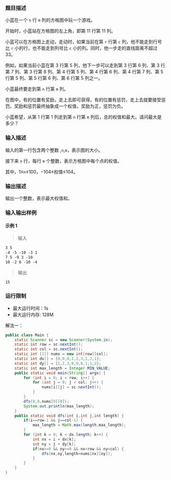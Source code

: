 ### 题目描述

小蓝在一个 `n` 行 `m` 列的方格图中玩一个游戏。

开始时，小蓝站在方格图的左上角，即第 11 行第 11 列。

小蓝可以在方格图上走动，走动时，如果当前在第 `r` 行第 `c` 列，他不能走到行号比 `r` 小的行，也不能走到列号比 `c` 小的列。同时，他一步走的直线距离不超过 33。

例如，如果当前小蓝在第 3 行第 5 列，他下一步可以走到第 3 行第 6 列、第 3 行第 7 列、第 3 行第 8 列、第 4 行第 5 列、第 4 行第 6 列、第 4 行第 7 列、第 5 行第 5 列、第 5 行第 6 列、第 6 行第 5 列之一。

小蓝最终要走到第 `n` 行第 `m` 列。

在图中，有的位置有奖励，走上去即可获得，有的位置有惩罚，走上去就要接受惩罚。奖励和惩罚最终抽象成一个权值，奖励为正，惩罚为负。

小蓝希望，从第 1 行第 1 列走到第 `n` 行第 `m` 列后，总的权值和最大。请问最大是多少？

### 输入描述

输入的第一行包含两个整数 ,`n`,`m`，表示图的大小。

接下来 `n` 行，每行 `m` 个整数，表示方格图中每个点的权值。

其中，1≤`n`≤100，−104≤权值≤104。

### 输出描述

输出一个整数，表示最大权值和。

### 输入输出样例

#### 示例 1

> 输入

```txt
3 5
-4 -5 -10 -3 1
7 5 -9 3 -10
10 -2 6 -10 -4
```

> 输出

```txt
15
```

### 运行限制

- 最大运行时间：1s
- 最大运行内存: 128M

解法一：

```java
public class Main {
	static Scanner sc = new Scanner(System.in);
	static int row = sc.nextInt();
	static int col = sc.nextInt();
	static int [][] nums = new int[row][col];
	static int dx[] = {0,0,0,1,2,3,1,2,1};
	static int dy[] = {1,2,3,0,0,0,1,1,2};
	static int max_length = Integer.MIN_VALUE;
	public static void main(String[] args) {
		for (int i = 0; i < row; i++) {
			for (int j = 0; j < col; j++) {
				nums[i][j] = sc.nextInt();
			}
		}
		dfs(0,0,nums[0][0]);
		System.out.println(max_length);
	}
	public static void dfs(int i,int j,int length) {
		if(i==row-1 && j==col-1) {
			max_length = Math.max(length,max_length);
		}
		for (int k = 0; k < dx.length; k++) {
			int nx = i + dx[k];
			int ny = j + dy[k];
			if(nx>=0 && ny>=0 && nx<row && ny<col) {
				dfs(nx,ny,length+nums[nx][ny]);
			}
		}
	}
}
```

